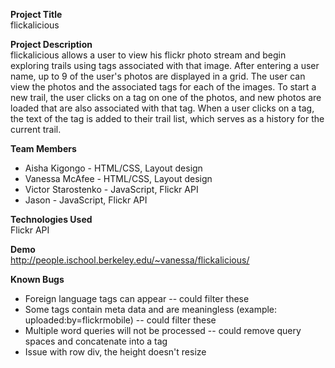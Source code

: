 **Project Title**<br>
flickalicious<br>

**Project Description**<br>
flickalicious allows a user to view his flickr photo stream and begin exploring trails using tags associated with that image. After entering a user name, up to 9 of the user's photos are displayed in a grid. The user can view the photos and the associated tags for each of the images. To start a new trail, the user clicks on a tag on one of the photos, and new photos are loaded that are also associated with that tag. When a user clicks on a tag, the text of the tag is added to their trail list, which serves as a history for the current trail.<br>

**Team Members**<br>
* Aisha Kigongo - HTML/CSS, Layout design<br>
* Vanessa McAfee - HTML/CSS, Layout design<br>
* Victor Starostenko - JavaScript, Flickr API<br>
* Jason - JavaScript, Flickr API<br>

**Technologies Used**<br>
Flickr API<br>

**Demo**<br>
http://people.ischool.berkeley.edu/~vanessa/flickalicious/

**Known Bugs**<br>
* Foreign language tags can appear -- could filter these
* Some tags contain meta data and are meaningless (example: uploaded:by=flickrmobile) -- could filter these
* Multiple word queries will not be processed -- could remove query spaces and concatenate into a tag
* Issue with row div, the height doesn't resize
